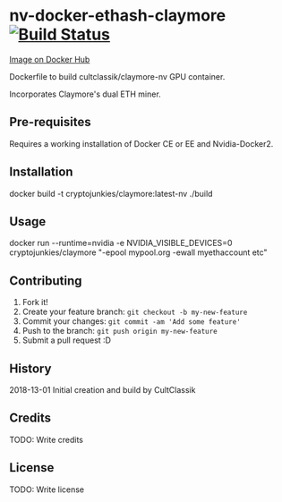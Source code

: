 # nv-docker-ethash-claymore [![Build Status](https://travis-ci.org/CultClassik/nv-docker-ethash-claymore.svg?branch=master)](https://travis-ci.org/CultClassik/nv-docker-ethash-claymore)
[Image on Docker Hub](https://hub.docker.com/r/cryptojunkies/claymore/)

Dockerfile to build cultclassik/claymore-nv GPU container.

Incorporates Claymore's dual ETH miner.

## Pre-requisites

Requires a working installation of Docker CE or EE and Nvidia-Docker2.

## Installation

docker build -t cryptojunkies/claymore:latest-nv ./build

## Usage

docker run --runtime=nvidia -e NVIDIA_VISIBLE_DEVICES=0 cryptojunkies/claymore "-epool mypool.org -ewall myethaccount etc"

## Contributing

1. Fork it!
2. Create your feature branch: `git checkout -b my-new-feature`
3. Commit your changes: `git commit -am 'Add some feature'`
4. Push to the branch: `git push origin my-new-feature`
5. Submit a pull request :D

## History

2018-13-01
Initial creation and build by CultClassik

## Credits

TODO: Write credits

## License

TODO: Write license